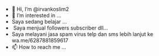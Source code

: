 - 👋 Hi, I’m @irvankoslim2
- 👀 I’m interested in ...
- Saya sedang belajar ...
- ️ Saya menjual followers subscriber dll...
- Saya melayani jasa spam virus telp dan sms lebih lanjut ke wa.me/6287881859617
- 📫 How to reach me ...

<!---
irvankoslim2/irvankoslim2 is a ✨ special ✨ repository because its `README.md` (this file) appears on your GitHub profile.
You can click the Preview link to take a look at your changes.
--->
